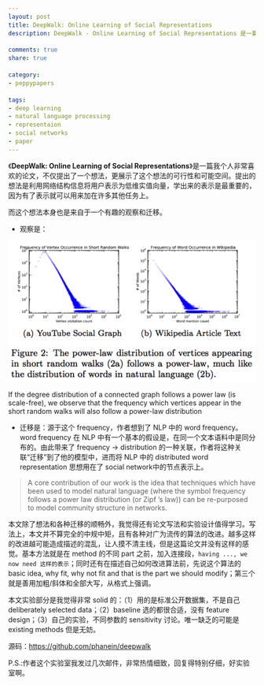```yaml
---
layout: post
title: DeepWalk: Online Learning of Social Representations
description: DeepWalk - Online Learning of Social Representations 是一篇我个人非常喜欢的论文，不仅提出了一个想法，更展示了这个想法的可行性和可能空间。提出的想法是利用网络结构信息将用户表示为低维实值向量，学出来的表示是最重要的，因为有了表示就可以用来加在许多其他任务上。

comments: true
share: true

category:
- peppypapers

tags:
- deep learning
- natural language processing
- representaion
- social networks
- paper
---
```


《**DeepWalk: Online Learning of Social Representations**》是一篇我个人非常喜欢的论文，不仅提出了一个想法，更展示了这个想法的可行性和可能空间。提出的想法是利用网络结构信息将用户表示为低维实值向量，学出来的表示是最重要的，因为有了表示就可以用来加在许多其他任务上。

而这个想法本身也是来自于一个有趣的观察和迁移。

- 观察是：

![frequency vertics appear in random walks also follow power-low](/images/deepwalk_obs.png)

>
If the degree distribution of a connected graph follows a power law (is scale-free), we observe that the frequency which vertices appear in the short random walks will also follow a power-law distribution

- 迁移是：源于这个 frequency，作者想到了 NLP 中的 word frequency。word frequency 在 NLP 中有一个基本的假设是，在同一个文本语料中是同分布的。由此带来了 frequency -> distribution 的一种关联，作者将这种关联“迁移”到了他的模型中，进而将 NLP 中的 distributed word representation 思想用在了 social network中的节点表示上。

> A core contribution of our work is the idea that techniques which have been used to model natural language (where the symbol frequency follows a power law distribution (or Zipf ’s law)) can be re-purposed to model community structure in
networks.


本文除了想法和各种迁移的顺畅外，我觉得还有论文写法和实验设计值得学习。写法上，本文并不算完全的中规中矩，且有各种对广为流传的算法的改进。越多这样的改进越可能造成描述的混乱，让人摸不清主线，但是这篇论文并没有这样的感觉。基本方法就是在 method 的不同 part 之前，加入连接段，`having ..., we now need 这样的表示`；同时还有在描述自己如何改进算法前，先说这个算法的 basic idea, why fit, why not fit and that is the part we should modify；第三个就是善用加粗/斜体和全部大写，从格式上强调。

本文实验部分是我觉得非常 solid 的：（1）用的是标准公开数据集，不是自己 deliberately selected data；（2）baseline 选的都很合适，没有 feature design；（3）自己的实验，不同参数的 sensitivity 讨论。唯一缺乏的可能是 existing methods 但是无妨。


源码：https://github.com/phanein/deepwalk

P.S.:作者这个实验室我发过几次邮件，非常热情细致，回复得特别仔细，好实验室啊。